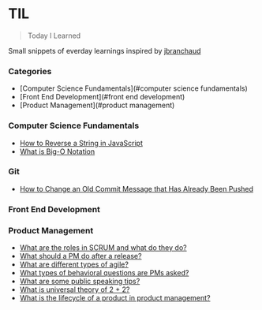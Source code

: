 # TIL 

> Today I Learned 

Small snippets of everday learnings inspired by <a href="https://github.com/jbranchaud/til">jbranchaud</a>

### Categories 

* [Computer Science Fundamentals](#computer science fundamentals)
* [Front End Development](#front end development)
* [Product Management](#product management)

### Computer Science Fundamentals

- [How to Reverse a String in JavaScript](computer-science-fundamentals/how-to-reverse-a-string.md)
- [What is Big-O Notation](computer-science-fundamentals/what-is-big-o-notation.md)

### Git 
- [How to Change an Old Commit Message that Has Already Been Pushed](git/how-to-change-an-old-commit-message.md)

### Front End Development 


### Product Management 

- [What are the roles in SCRUM and what do they do?](product-management/what-are-scrum-roles.md)
- [What should a PM do after a release?](product-management/what-to-do-after-release.md)
- [What are different types of agile?](product-management/what-are-different-types-of-agile.md)
- [What types of behavioral questions are PMs asked?](product-management/what-are-examples-of-behavioral-questions-for-PMs.md)
- [What are some public speaking tips?](product-management/what-are-some-public-speaking-tips.md)
- [What is universal theory of 2 + 2?](product-management/what-is-universal-theory-of-2-plus-2.md)
- [What is the lifecycle of a product in product management?](product-management/what-is-product-lifecycle-overview.md)

